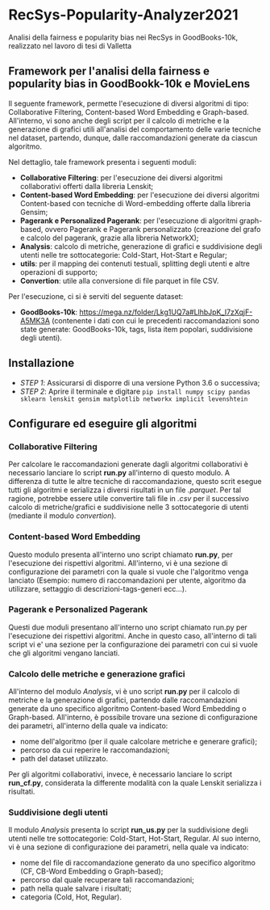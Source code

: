 # RecSys-Popularity-Analyzer2021
Analisi della fairness e popularity bias nei RecSys in GoodBooks-10k, realizzato nel lavoro di tesi di Valletta

## Framework per l'analisi della fairness e popularity bias in GoodBookk-10k e MovieLens
<p> Il seguente framework, permette l'esecuzione di diversi algoritmi di tipo: Collaborative Filtering, Content-based Word Embedding e Graph-based.
    All'interno, vi sono anche degli script per il calcolo di metriche e la generazione di grafici utili all'analisi del comportamento delle varie tecniche nel dataset,             partendo, dunque, dalle raccomandazioni generate da ciascun algoritmo.
  
 Nel dettaglio, tale framework presenta i seguenti moduli:
  - **Collaborative Filtering**: per l'esecuzione dei diversi algoritmi collaborativi offerti dalla libreria Lenskit;
  - **Content-based Word Embedding**: per l'esecuzione dei diversi algoritmi Content-based con tecniche di Word-embedding offerte dalla libreria Gensim;
  - **Pagerank e Personalized Pagerank**:  per l'esecuzione di algoritmi graph-based, ovvero Pagerank e Pagerank personalizzato (creazione del grafo e calcolo del pagerank,         grazie alla libreria NetworkX);
  - **Analysis**: calcolo di metriche, generazione di grafici e suddivisione degli utenti nelle tre sottocategorie: Cold-Start, Hot-Start e Regular;
  - **utils**: per il mapping dei contenuti testuali, splitting degli utenti e altre operazioni di supporto;
  - **Convertion**: utile alla conversione di file parquet in file CSV.
  
  Per l'esecuzione, ci si è serviti del seguente dataset:
  - **GoodBooks-10k**: https://mega.nz/folder/Lkg1UQ7a#LlhbJpK_I7zXqjF-A5MK3A (contenente i dati con cui le precedenti raccomandazioni sono state generate: GoodBooks-10k, tags,     lista item popolari, suddivisione degli utenti).
  
  ## Installazione
  - *STEP 1*: Assicurarsi di disporre di una versione Python 3.6 o successiva;
  - *STEP 2*: Aprire il terminale e digitare `pip install numpy scipy pandas sklearn lenskit gensim matplotlib networkx implicit levenshtein`
  
  ## Configurare ed eseguire gli algoritmi
  ### Collaborative Filtering
  Per calcolare le raccomandazioni generate dagli algoritmi collaborativi è necessario lanciare lo script **run.py** all'interno di questo modulo. A differenza di tutte le     altre tecniche di raccomandazione, questo scrit esegue tutti gli algoritmi e serializza i diversi risultati in un file *.parquet*. Per tal ragione, potrebbe essere utile     convertire tali file in *.csv* per il successivo calcolo di metriche/grafici e suddivisione nelle 3 sottocategorie di utenti (mediante il modulo *convertion*).
  
  ### Content-based Word Embedding
  Questo modulo presenta all'interno uno script chiamato **run.py**, per l'esecuzione dei rispettivi algoritmi. All'interno, vi è una sezione di configurazione dei parametri   con la quale si vuole che l'algoritmo venga lanciato (Esempio: numero di raccomandazioni per utente, algoritmo da utilizzare, settaggio di descrizioni-tags-generi ecc...).
  
  ### Pagerank e Personalized Pagerank
  Questi due moduli presentano all'interno uno script chiamato run.py per l'esecuzione dei rispettivi algoritmi. Anche in questo caso, all'interno di tali script vi e' una     sezione per la configurazione dei parametri con cui si vuole che gli algoritmi vengano lanciati.
  
  ### Calcolo delle metriche e generazione grafici 
  All'interno del modulo *Analysis*, vi è uno script **run.py** per il calcolo di metriche e la generazione di grafici, partendo dalle raccomandazioni generate da uno           specifico algoritmo Content-based Word Embedding o Graph-based. All'interno, è possibile trovare una sezione di configurazione dei parametri, all'interno della quale va       indicato: 
  - nome dell'algoritmo (per il quale calcolare metriche e generare grafici);
  - percorso da cui reperire le raccomandazioni;
  - path del dataset utilizzato.
  
 Per gli algoritmi collaborativi, invece, è necessario lanciare lo script **run_cf.py**, considerata la differente modalità con la quale Lenskit serializza i risultati.
  
  ### Suddivisione degli utenti
  Il modulo *Analysis* presenta lo script **run_us.py** per la suddivisione degli utenti nelle tre sottocategorie: Cold-Start, Hot-Start, Regular. Al suo interno, vi è una     sezione di configurazione dei parametri, nella quale va indicato:
  - nome del file di raccomandazione generato da uno specifico algoritmo (CF, CB-Word Embedding o Graph-based);
  - percorso dal quale recuperare tali raccomandazioni;
  - path nella quale salvare i risultati;
  - categoria (Cold, Hot, Regular).
  
  
  
    

